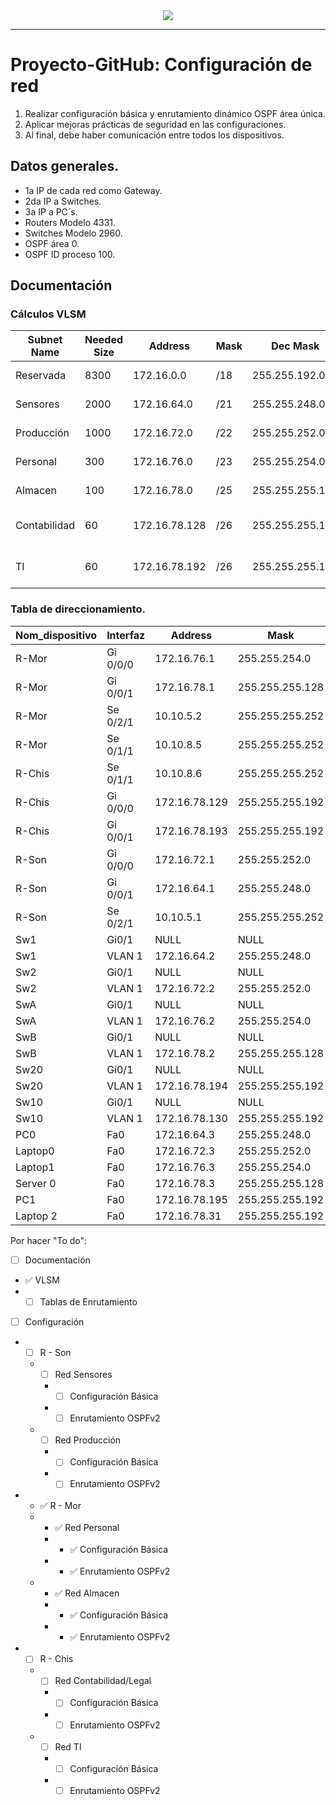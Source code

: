 <div align="center"><img src="https://www.brandbucket.com/sites/default/files/logo_uploads/334406/large_devmonks.png"></div>

***
# **Proyecto-GitHub: Configuración de red**

  1. Realizar configuración básica y enrutamiento dinámico OSPF área única.
  2. Aplicar mejoras prácticas de seguridad en las configuraciones.
  3. Al final, debe haber comunicación entre todos los dispositivos.

## Datos generales.
  
  * 1a IP de cada red como Gateway.
  * 2da IP a Switches.
  * 3a IP a PC´s.
  * Routers Modelo 4331.
  * Switches Modelo 2960.
  * OSPF área 0.
  * OSPF ID proceso 100.
  
## Documentación
### Cálculos VLSM

| Subnet Name | Needed Size | Address | Mask | Dec Mask | Assignable Range |
| ------ | ------ | ------ | ------ | ------ | ------ |
| Reservada | 8300 | 172.16.0.0 | /18 | 255.255.192.0 | 172.16.0.1 - 172.16.63.254 |
| Sensores | 2000 | 172.16.64.0 | /21 | 255.255.248.0 | 172.16.64.1 - 172.16.71.254 |
| Producción | 1000 | 172.16.72.0 | /22 | 255.255.252.0 | 172.16.72.1 - 172.16.75.254 |
| Personal | 300 | 172.16.76.0 | /23 | 255.255.254.0 | 172.16.76.1 - 172.16.77.254 |
| Almacen | 100 | 172.16.78.0 | /25 | 255.255.255.128 | 172.16.78.1 - 172.16.78.126 |
| Contabilidad | 60 | 172.16.78.128 | /26 | 255.255.255.192 | 172.16.78.129 - 172.16.78.190 |
| TI | 60 | 172.16.78.192 | /26 | 255.255.255.192 | 172.16.78.193 - 172.16.78.254 |


### Tabla de direccionamiento. 

| Nom_dispositivo | Interfaz | Address | Mask |
| ------ | ------ | ------ | ------ |
| R-Mor | Gi 0/0/0 | 172.16.76.1 | 255.255.254.0 |
| R-Mor | Gi 0/0/1 | 172.16.78.1 | 255.255.255.128 |
| R-Mor | Se 0/2/1 | 10.10.5.2 | 255.255.255.252 | 
| R-Mor | Se 0/1/1 | 10.10.8.5 | 255.255.255.252 | 
| R-Chis | Se 0/1/1 | 10.10.8.6 | 255.255.255.252 |
| R-Chis | Gi 0/0/0 | 172.16.78.129| 255.255.255.192 |
| R-Chis | Gi 0/0/1 | 172.16.78.193 | 255.255.255.192 |
| R-Son | Gi 0/0/0| 172.16.72.1 | 255.255.252.0 |
| R-Son | Gi 0/0/1 | 172.16.64.1 | 255.255.248.0 |
| R-Son | Se 0/2/1 | 10.10.5.1 | 255.255.255.252 |
| Sw1 | Gi0/1 | NULL | NULL |
| Sw1 |  VLAN 1| 172.16.64.2 | 255.255.248.0 | 
| Sw2 | Gi0/1 | NULL | NULL |
| Sw2 | VLAN 1 | 172.16.72.2 | 255.255.252.0 | 
| SwA | Gi0/1 | NULL | NULL |
| SwA | VLAN 1 | 172.16.76.2 | 255.255.254.0 | 
| SwB | Gi0/1 | NULL | NULL |
| SwB | VLAN 1 | 172.16.78.2 | 255.255.255.128 | 
| Sw20 | Gi0/1 | NULL | NULL |
| Sw20 | VLAN 1 | 172.16.78.194 | 255.255.255.192 |
| Sw10 | Gi0/1 | NULL | NULL |
| Sw10 | VLAN 1 | 172.16.78.130 | 255.255.255.192 |
| PC0 | Fa0 | 172.16.64.3 | 255.255.248.0 |
| Laptop0 | Fa0 | 172.16.72.3 | 255.255.252.0 |
| Laptop1 | Fa0 | 172.16.76.3 | 255.255.254.0 |
| Server 0 | Fa0 | 172.16.78.3 | 255.255.255.128 |
| PC1 | Fa0 | 172.16.78.195 | 255.255.255.192 | 
| Laptop 2 | Fa0 | 172.16.78.31 | 255.255.255.192 |  

Por hacer "To do":
* [ ] Documentación
- ✅ VLSM
- * [ ] Tablas de Enrutamiento
* [ ] Configuración
- * [ ] R - Son
   - * [ ] Red Sensores
      - * [ ] Configuración Básica
      - * [ ] Enrutamiento OSPFv2
   - * [ ] Red Producción
      - * [ ] Configuración Básica
      - * [ ] Enrutamiento OSPFv2
- * ✅ R - Mor
   - * ✅ Red Personal
      - * ✅ Configuración Básica
      - * ✅ Enrutamiento OSPFv2 
   - * ✅ Red Almacen 
      - * ✅ Configuración Básica
      - * ✅ Enrutamiento OSPFv2 
- * [ ] R - Chis 
   - * [ ] Red Contabilidad/Legal
      - *  [ ] Configuración Básica
      - *  [ ] Enrutamiento OSPFv2 
    - * [ ] Red TI
      - * [ ] Configuración Básica
      - *  [ ] Enrutamiento OSPFv2 
